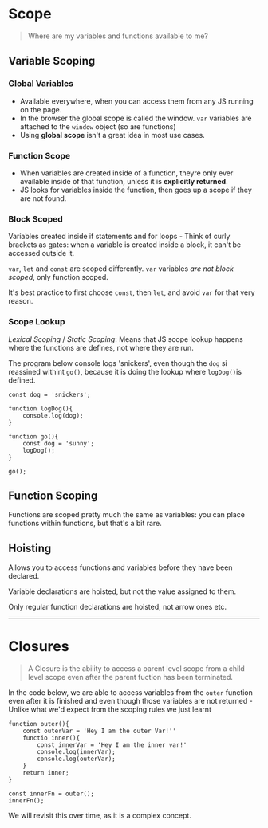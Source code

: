 # Scope
> Where are my variables and functions available to me?

## Variable Scoping

### Global Variables
- Available everywhere, when you can access them from any JS running on the page. 
- In the browser the global scope is called the window. `var` variables are attached to the `window` object (so are functions) 
- Using **global scope** isn't a great idea in most use cases.

### Function Scope
- When variables are created inside of a function, theyre only ever available inside of that function, unless it is **explicitly returned**.
- JS looks for variables inside the function, then goes up a scope if they are not found. 

### Block Scoped
Variables created inside if statements and for loops - Think of curly brackets as gates: when a variable is created inside a block, it can't be accessed outside it. 

`var`, `let` and `const` are scoped differently. `var` variables _are not block scoped_, only function scoped.

It's best practice to first choose `const`, then `let`, and avoid `var` for that very reason. 

### Scope Lookup
_Lexical Scoping_ / _Static Scoping_: Means that JS scope lookup happens where the functions are defines, not where they are run.

The program below console logs 'snickers', even though the `dog` si reassined withint `go()`, because it is doing the lookup where `logDog()`is defined. 

````
const dog = 'snickers';

function logDog(){
    console.log(dog);
}

function go(){
    const dog = 'sunny';
    logDog();
}

go();
````

## Function Scoping

Functions are scoped pretty much the same as variables: you can place functions within functions, but that's a bit rare. 

## Hoisting
Allows you to access functions and variables before they have been declared. 

Variable declarations are hoisted, but not the value assigned to them. 

Only regular function declarations are hoisted, not arrow ones etc.

---

# Closures

> A Closure is the ability to access a oarent level scope from a child level scope even after the parent fuction has been terminated.

In the code below, we are able to access variables from the `outer` function even after it is finished and even though those variables are not returned - Unlike what we'd expect from the scoping rules we just learnt 
 
````
function outer(){
    const outerVar = 'Hey I am the outer Var!''
    functio inner(){
        const innerVar = 'Hey I am the inner var!'
        console.log(innerVar);
        console.log(outerVar);
    }
    return inner;
}

const innerFn = outer();
innerFn();

````

We will revisit this over time, as it is a complex concept. 